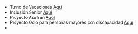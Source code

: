 - Turno de Vacaciones [Aquí](/Auditoría%20Web/Coordicanarias/Ocio/Vacaciones.md)
- Inclusión Senior [Aquí](/Auditoría%20Web/Coordicanarias/Ocio/Senior.md)
- Proyecto Azafran [Aquí](/Auditoría%20Web/Coordicanarias/Ocio/Proyecto%20Azafran.md)
- Proyecto Ocio para personas mayores con discapacidad [Aquí](/Auditoría%20Web/Coordicanarias/Ocio/Proyecto%20Ocio.md)
- 